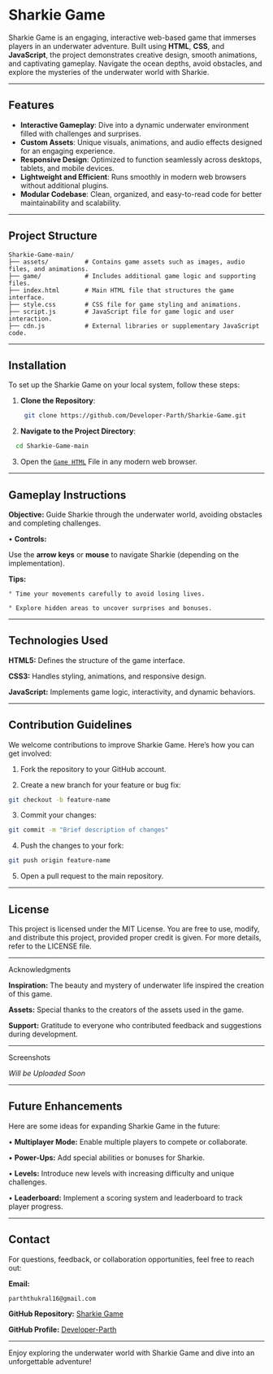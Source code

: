 # Sharkie Game

Sharkie Game is an engaging, interactive web-based game that immerses players in an underwater adventure. Built using **HTML**, **CSS**, and **JavaScript**, the project demonstrates creative design, smooth animations, and captivating gameplay. Navigate the ocean depths, avoid obstacles, and explore the mysteries of the underwater world with Sharkie.

---

## Features

- **Interactive Gameplay**: Dive into a dynamic underwater environment filled with challenges and surprises.
- **Custom Assets**: Unique visuals, animations, and audio effects designed for an engaging experience.
- **Responsive Design**: Optimized to function seamlessly across desktops, tablets, and mobile devices.
- **Lightweight and Efficient**: Runs smoothly in modern web browsers without additional plugins.
- **Modular Codebase**: Clean, organized, and easy-to-read code for better maintainability and scalability.

---

## Project Structure

```
Sharkie-Game-main/
├── assets/          # Contains game assets such as images, audio files, and animations.
├── game/            # Includes additional game logic and supporting files.
├── index.html       # Main HTML file that structures the game interface.
├── style.css        # CSS file for game styling and animations.
├── script.js        # JavaScript file for game logic and user interaction.
├── cdn.js           # External libraries or supplementary JavaScript code.
```

---

## Installation

To set up the Sharkie Game on your local system, follow these steps:

1. **Clone the Repository**:
   ```bash
    git clone https://github.com/Developer-Parth/Sharkie-Game.git
    ```
2. **Navigate to the Project Directory**:
 ```bash
   cd Sharkie-Game-main
 ```

3. Open the <a href="index.html">```Game HTML```</a> File in any modern web browser.

---

## Gameplay Instructions

**Objective:** Guide Sharkie through the underwater world, avoiding obstacles and completing challenges.

• **Controls:**

Use the **arrow keys** or **mouse** to navigate Sharkie (depending on the implementation).


**Tips:**

    ° Time your movements carefully to avoid losing lives.

    ° Explore hidden areas to uncover surprises and bonuses.




---

## Technologies Used

**HTML5:** Defines the structure of the game interface.

**CSS3:** Handles styling, animations, and responsive design.

**JavaScript:** Implements game logic, interactivity, and dynamic behaviors.



---

## Contribution Guidelines

We welcome contributions to improve Sharkie Game. Here’s how you can get involved:

1. Fork the repository to your GitHub account.


2. Create a new branch for your feature or bug fix:

```bash
git checkout -b feature-name
```

3. Commit your changes:

```bash
git commit -m "Brief description of changes"
```

4. Push the changes to your fork:

```bash
git push origin feature-name
```

5. Open a pull request to the main repository.




---

## License

This project is licensed under the MIT License. You are free to use, modify, and distribute this project, provided proper credit is given. For more details, refer to the LICENSE file.


---

Acknowledgments

**Inspiration:** The beauty and mystery of underwater life inspired the creation of this game.

**Assets:** Special thanks to the creators of the assets used in the game.

**Support:** Gratitude to everyone who contributed feedback and suggestions during development.



---

Screenshots

*Will be Uploaded Soon*


---

## Future Enhancements

Here are some ideas for expanding Sharkie Game in the future:

• **Multiplayer Mode:** Enable multiple players to compete or collaborate.

• **Power-Ups:** Add special abilities or bonuses for Sharkie.

• **Levels:** Introduce new levels with increasing difficulty and unique challenges.

• **Leaderboard:** Implement a scoring system and leaderboard to track player progress.



---

## Contact

For questions, feedback, or collaboration opportunities, feel free to reach out:

**Email:**
```
parththukral16@gmail.com
```

**GitHub Repository:** <a href="https://github.com/Developer-Parth/Sharkie-Game">Sharkie Game</a>

**GitHub Profile:** <a href="https://github.com/Developer-Parth">Developer-Parth</a>



---

Enjoy exploring the underwater world with Sharkie Game and dive into an unforgettable adventure!



